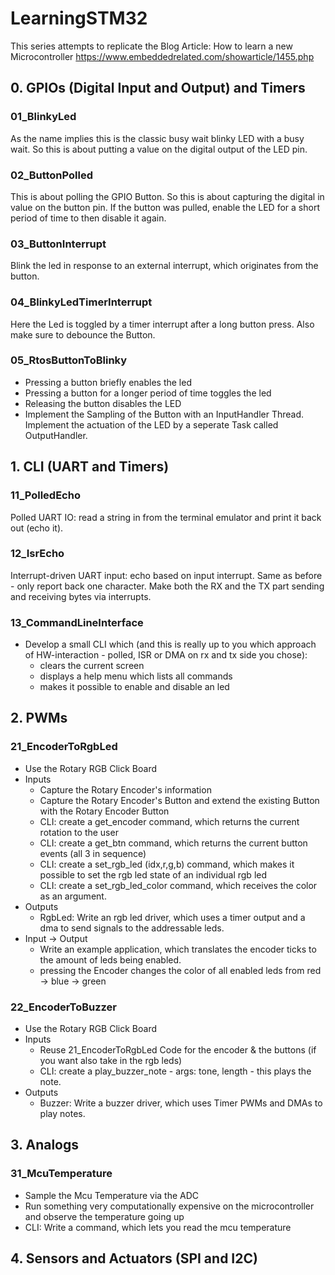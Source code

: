 # LearningSTM32
This series attempts to replicate the Blog Article: How to learn a new Microcontroller https://www.embeddedrelated.com/showarticle/1455.php


## 0. GPIOs (Digital Input and Output) and Timers
### 01_BlinkyLed
As the name implies this is the classic busy wait blinky LED with a busy wait. So this is about putting a value on the digital output of the LED pin.

### 02_ButtonPolled
This is about polling the GPIO Button. So this is about capturing the digital in value on the button pin. If the button was pulled, enable the LED for a short period of time to then disable it again.

### 03_ButtonInterrupt
Blink the led in response to an external interrupt, which originates from the button.

### 04_BlinkyLedTimerInterrupt
Here the Led is toggled by a timer interrupt after a long button press. Also make sure to debounce the Button.

### 05_RtosButtonToBlinky
- Pressing a button briefly enables the led
- Pressing a button for a longer period of time toggles the led
- Releasing the button disables the LED
- Implement the Sampling of the Button with an InputHandler Thread. Implement the actuation of the LED by a seperate Task called OutputHandler.

## 1. CLI (UART and Timers)
### 11_PolledEcho
Polled UART IO: read a string in from the terminal emulator and print it back out (echo it). 

### 12_IsrEcho
Interrupt-driven UART input: echo based on input interrupt. Same as before - only report back one character. Make both the RX and the TX part sending and receiving bytes via interrupts.

### 13_CommandLineInterface
- Develop a small CLI which (and this is really up to you which approach of HW-interaction - polled, ISR or DMA on rx and tx side you chose):
  - clears the current screen
  - displays a help menu which lists all commands
  - makes it possible to enable and disable an led

## 2. PWMs
### 21_EncoderToRgbLed
- Use the Rotary RGB Click Board
- Inputs
  - Capture the Rotary Encoder's information
  - Capture the Rotary Encoder's Button and extend the existing Button with the Rotary Encoder Button
  - CLI: create a get_encoder command, which returns the current rotation to the user
  - CLI: create a get_btn command, which returns the current button events (all 3 in sequence)
  - CLI: create a set_rgb_led (idx,r,g,b) command, which makes it possible to set the rgb led state of an individual rgb led
  - CLI: create a set_rgb_led_color command, which receives the color as an argument.
- Outputs
  - RgbLed: Write an rgb led driver, which uses a timer output and a dma to send signals to the addressable leds.
- Input -> Output
  - Write an example application, which translates the encoder ticks to the amount of leds being enabled.
  - pressing the Encoder changes the color of all enabled leds from red -> blue -> green

### 22_EncoderToBuzzer
- Use the Rotary RGB Click Board
- Inputs
  - Reuse 21_EncoderToRgbLed Code for the encoder & the buttons (if you want also take in the rgb leds)
  - CLI: create a play_buzzer_note - args: tone, length - this plays the note.
- Outputs
  - Buzzer: Write a buzzer driver, which uses Timer PWMs and DMAs to play notes.

## 3. Analogs
### 31_McuTemperature
- Sample the Mcu Temperature via the ADC
- Run something very computationally expensive on the microcontroller and observe the temperature going up
- CLI: Write a command, which lets you read the mcu temperature


## 4. Sensors and Actuators (SPI and I2C)
